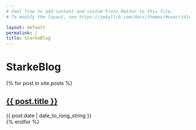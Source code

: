 ```yaml
---
# Feel free to add content and custom Front Matter to this file.
# To modify the layout, see https://jekyllrb.com/docs/themes/#overriding-theme-defaults

layout: default
permalink: /
title: StarkeBlog
---
```


# StarkeBlog

{% for post in site.posts %}
   <article>
        <h2>
            <a href="{{ post.url }}">
                {{ post.title }}
            </a>
        </h2>
        <time datetime="{{ post.date | date: "%Y-%m-%d" }}">{{ post.date | date_to_long_string }}</time>
    </article>
{% endfor %}